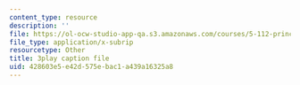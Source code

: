 ```yaml
---
content_type: resource
description: ''
file: https://ol-ocw-studio-app-qa.s3.amazonaws.com/courses/5-112-principles-of-chemical-science-fall-2005/428603e5e42d575ebac1a439a16325a8_sNdTPKvsYXg.vtt
file_type: application/x-subrip
resourcetype: Other
title: 3play caption file
uid: 428603e5-e42d-575e-bac1-a439a16325a8
---
```

